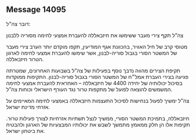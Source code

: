 ## Message 14095

דובר צה"ל:

צה”ל תקף צירי מעבר ששימשו את חיזבאללה להעברת אמצעי לחימה מסוריה ללבנון

מטוסי קרב של חיל האוויר, בהכוונת אגף המודיעין, תקפו מוקדם יותר הערב צירי מעבר של המשטר הסורי בגבול סוריה-לבנון, אשר שימשו להעברת אמצעי לחימה לארגון הטרור חיזבאללה.

תקיפת הצירים מהווה נדבך נוסף בפעילות של צה”ל בשבועות האחרונים, שמטרתה פגיעה בצירי העברת אמל״ח של המשטר הסורי בגבול סוריה-לבנון. התקיפות ממוקדות בסיכול יכולותיה של יחידה 4400 של חיזבאללה – האחראית להעברת אמצעי לחימה המשמשים להוצאה לפועל של מתקפות טרור נגד העורף הישראלי וכוחות צה”ל.

צה”ל ימשיך לפעול בנחישות לסיכול התעצמות חיזבאללה באמצעי לחימה המאיימים על אזרחי מדינת ישראל.

חיזבאללה, בתמיכת המשטר הסורי, ממשיך לנצל תשתיות אזרחיות לצורך פעילות טרור. תקיפות אלו הן חלק ממאמץ מתמשך לשבש את יכולותיו המבצעיות של הארגון ולהבטיח את ביטחון ישראל.

